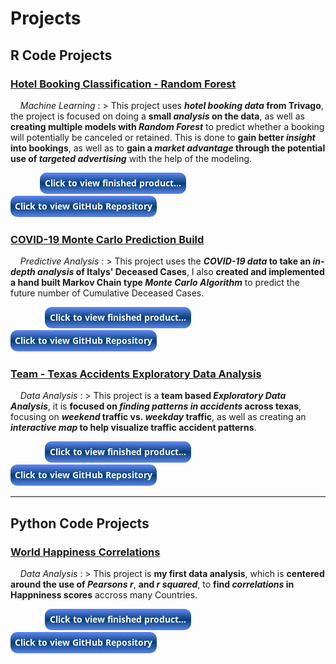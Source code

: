 # Projects

## __R Code Projects__

### <a href="hotel.html">Hotel Booking Classification - Random Forest</a>

&nbsp; &nbsp; _Machine Learning_
: > This project uses __*hotel booking data* from Trivago__, the project is focused on doing a __small *analysis* on the data__, as well as __creating multiple models with *Random Forest*__ to predict whether a booking will potentially be canceled or retained. This is done to __gain better *insight* into bookings__, as well as to __gain a *market advantage* through the potential use of *targeted advertising*__ with the help of the modeling.

&nbsp; &nbsp; &nbsp; &nbsp; &nbsp; &nbsp; [![button](button-output.png)](hotel.html) &nbsp; &nbsp; &nbsp; [![button](button-github.png)](hotel.html)

### <a href="covid.html">COVID-19 Monte Carlo Prediction Build</a> 

&nbsp; &nbsp; _Predictive Analysis_
: > This project uses the __*COVID-19 data* to take an *in-depth analysis* of Italys' Deceased Cases__, I also __created and implemented a hand built Markov Chain type *Monte Carlo Algorithm*__ to predict the future number of Cumulative Deceased Cases.

&nbsp; &nbsp; &nbsp; &nbsp; &nbsp; &nbsp; &nbsp; [![button](button-output.png)](covid.html) &nbsp; &nbsp; &nbsp; [![button](button-github.png)](https://github.com/Alexander-Kahanek/COVID_19_Analysis)

### <a href="accidents.html">Team - Texas Accidents Exploratory Data Analysis</a>

&nbsp; &nbsp; _Data Analysis_
: > This project is a __team based *Exploratory Data Analysis*__, it is __focused on *finding patterns in accidents* across texas__, focusing on __*weekend* traffic vs. *weekday* traffic__, as well as creating an __*interactive map* to help visualize traffic accident patterns__.

&nbsp; &nbsp; &nbsp; &nbsp; &nbsp; &nbsp; &nbsp; [![button](button-output.png)](accidents.html) &nbsp; &nbsp; &nbsp; [![button](button-github.png)](https://github.com/Alexander-Kahanek/TX_Accidents)


-----------------


## __Python Code Projects__

### <a href="happiness.html">World Happiness Correlations</a>

&nbsp; &nbsp; _Data Analysis_
: > This project is __my first data analysis__, which is __centered around the use of *Pearsons r*__, __and *r squared*__, to __find *correlations* in Happniness scores__ accross many Countries.

&nbsp; &nbsp; &nbsp; &nbsp; &nbsp; &nbsp; &nbsp; [![button](button-output.png)](happiness.html) &nbsp; &nbsp; &nbsp; [![button](button-github.png)](https://github.com/Alexander-Kahanek/World_Happiness)



